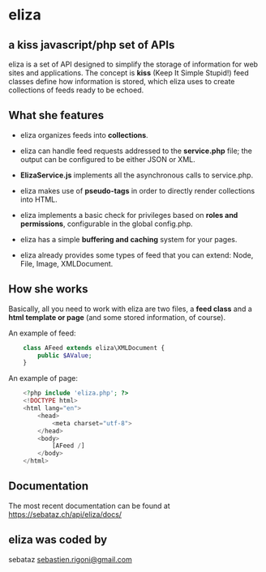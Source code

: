 
eliza
=====
a kiss javascript/php set of APIs
---------------------------------
                     
eliza is a set of API designed to simplify the storage of information for web
sites and applications. The concept is __kiss__ (Keep It Simple Stupid!) feed 
classes define how information is stored, which eliza uses to create 
collections of feeds ready to be echoed.


What she features
-----------------

* eliza organizes feeds into __collections__.

* eliza can handle feed requests addressed to the __service.php__ file; 
  the output can be configured to be either JSON or XML. 
  
* __ElizaService.js__ implements all the asynchronous calls to service.php. 

* eliza makes use of __pseudo-tags__ in order to directly render collections 
  into HTML. 
  
* eliza implements a basic check for privileges based on __roles and 
  permissions__, configurable in the global config.php.
  
* eliza has a simple __buffering and caching__ system for your pages.

* eliza already provides some types of feed that you can extend: Node, File, 
  Image, XMLDocument.


How she works
-------------

Basically, all you need to work with eliza are two files, a __feed class__ and 
a __html template or page__ (and some stored information, of course).

An example of feed:
```php
    class AFeed extends eliza\XMLDocument {
        public $AValue;
    }
```

An example of page:
```php
    <?php include 'eliza.php'; ?>
    <!DOCTYPE html>
    <html lang="en">
        <head>
            <meta charset="utf-8">
        </head>
        <body>
            [AFeed /]
        </body>
    </html>
```


Documentation
-------------

The most recent documentation can be found at https://sebataz.ch/api/eliza/docs/


eliza was coded by
------------------

sebataz <sebastien.rigoni@gmail.com>